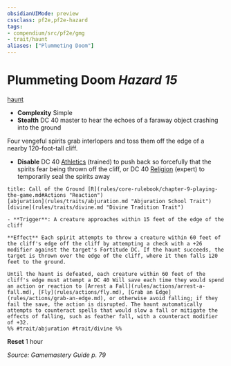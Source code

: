 ```yaml
---
obsidianUIMode: preview
cssclass: pf2e,pf2e-hazard
tags:
- compendium/src/pf2e/gmg
- trait/haunt
aliases: ["Plummeting Doom"]
---
```

# Plummeting Doom *Hazard 15*  
[haunt](rules/traits/haunt.md "Haunt Hazard Trait")  

- **Complexity** Simple
- **Stealth** DC 40 master to hear the echoes of a faraway object crashing into the ground  

Four vengeful spirits grab interlopers and toss them off the edge of a nearby 120-foot-tall cliff.

- **Disable** DC 40 [Athletics](compendium/skills.md#Athletics) (trained) to push back so forcefully that the spirits fear being thrown off the cliff, or DC 40 [Religion](compendium/skills.md#Religion) (expert) to temporarily seal the spirits away  
     
```ad-embed-ability
title: Call of the Ground [R](rules/core-rulebook/chapter-9-playing-the-game.md#Actions "Reaction")
[abjuration](rules/traits/abjuration.md "Abjuration School Trait")  [divine](rules/traits/divine.md "Divine Tradition Trait")  

- **Trigger**: A creature approaches within 15 feet of the edge of the cliff

**Effect** Each spirit attempts to throw a creature within 60 feet of the cliff's edge off the cliff by attempting a check with a +26 modifier against the target's Fortitude DC. If the haunt succeeds, the target is thrown over the edge of the cliff, where it then falls 120 feet to the ground.

Until the haunt is defeated, each creature within 60 feet of the cliff's edge must attempt a DC 40 Will save each time they would spend an action or reaction to [Arrest a Fall](rules/actions/arrest-a-fall.md), [Fly](rules/actions/fly.md), [Grab an Edge](rules/actions/grab-an-edge.md), or otherwise avoid falling; if they fail the save, the action is disrupted. The haunt automatically attempts to counteract spells that would slow a fall or mitigate the effects of falling, such as feather fall, with a counteract modifier of +32.  
%% #trait/abjuration #trait/divine %%
```

**Reset** 1 hour  

*Source: Gamemastery Guide p. 79*
